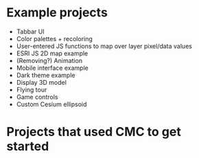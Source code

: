 # Example projects

* Tabbar UI
* Color palettes + recoloring
* User-entered JS functions to map over layer pixel/data values
* ESRI JS 2D map example
* (Removing?) Animation
* Mobile interface example
* Dark theme example
* Display 3D model
* Flying tour
* Game controls
* Custom Cesium ellipsoid

# Projects that used CMC to get started